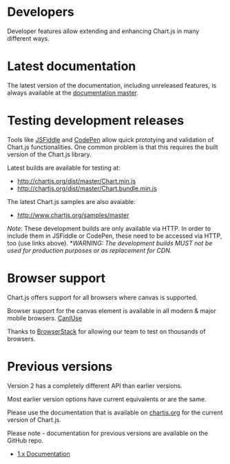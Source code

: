 # Developers

Developer features allow extending and enhancing Chart.js in many different ways.

# Latest documentation

The latest version of the documentation, including unreleased features, is always available at the [documentation master](http://www.chartjs.org/docs/master/).

# Testing development releases

Tools like [JSFiddle](http://jsfiddle.net) and [CodePen](http://codepen.io) allow quick prototying and validation of Chart.js functionalities. One common problem is that this requires the built version of the Chart.js library.

Latest builds are available for testing at:

 - http://chartjs.org/dist/master/Chart.min.js
 - http://chartjs.org/dist/master/Chart.bundle.min.js

The latest Chart.js samples are also avaiable:

 - http://www.chartjs.org/samples/master

*Note*: These development builds are only available via HTTP. In order to include them in JSFiddle or CodePen, these need to be accessed via HTTP, too (use links above).
**WARNING: The development builds MUST not be used for production purposes or as replacement for CDN.*

# Browser support

Chart.js offers support for all browsers where canvas is supported.

Browser support for the canvas element is available in all modern & major mobile browsers. [CanIUse](http://caniuse.com/#feat=canvas)

Thanks to [BrowserStack](https://browserstack.com) for allowing our team to test on thousands of browsers.

# Previous versions

Version 2 has a completely different API than earlier versions.

Most earlier version options have current equivalents or are the same.

Please use the documentation that is available on [chartjs.org](http://www.chartjs.org/docs/) for the current version of Chart.js.

Please note - documentation for previous versions are available on the GitHub repo.

- [1.x Documentation](https://github.com/chartjs/Chart.js/tree/v1.1.1/docs)
